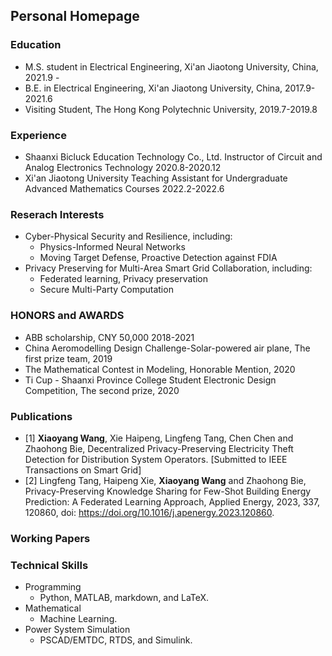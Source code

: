 ## Personal Homepage

### Education
* M.S. student in Electrical Engineering, Xi'an Jiaotong University, China, 2021.9 - 
* B.E. in Electrical Engineering, Xi'an Jiaotong University, China, 2017.9-2021.6
* Visiting Student, The Hong Kong Polytechnic University, 2019.7-2019.8
 
### Experience
* Shaanxi Bicluck Education Technology Co., Ltd.   Instructor of Circuit and Analog Electronics Technology   2020.8-2020.12
* Xi'an Jiaotong University  Teaching Assistant for Undergraduate Advanced Mathematics Courses    2022.2-2022.6

### Reserach Interests
* Cyber-Physical Security and Resilience, including:
  * Physics-Informed Neural Networks
  * Moving Target Defense, Proactive Detection against FDIA
* Privacy Preserving for Multi-Area Smart Grid Collaboration, including:
  * Federated learning, Privacy preservation
  * Secure Multi-Party Computation

### HONORS and AWARDS
* ABB scholarship, CNY 50,000 2018-2021
* China Aeromodelling Design Challenge-Solar-powered air plane, The first prize team,   2019
* The Mathematical Contest in Modeling, Honorable Mention,  2020
* Ti Cup - Shaanxi Province College Student Electronic Design Competition, The second prize, 2020
### Publications
* [1] **Xiaoyang Wang**, Xie Haipeng, Lingfeng Tang, Chen Chen and Zhaohong Bie, Decentralized Privacy-Preserving Electricity Theft Detection for Distribution System Operators. [Submitted to IEEE Transactions on Smart Grid]
* [2] Lingfeng Tang, Haipeng Xie, **Xiaoyang Wang** and Zhaohong Bie, Privacy-Preserving Knowledge Sharing for Few-Shot Building Energy Prediction: A Federated Learning Approach, Applied Energy, 2023, 337, 120860, doi: https://doi.org/10.1016/j.apenergy.2023.120860.

### Working Papers


### Technical Skills
* Programming
  * Python, MATLAB, markdown, and LaTeX.
* Mathematical
  * Machine Learning.
* Power System Simulation
  * PSCAD/EMTDC, RTDS, and Simulink.

